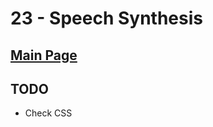 # 23 - Speech Synthesis

## <a href='https://github.com/Mugilan-Codes/javascript-30'>Main Page</a>

## TODO

- Check CSS
